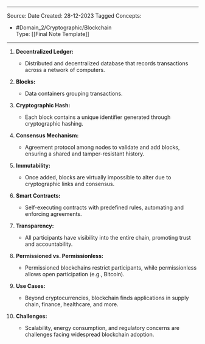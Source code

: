 - - -
Source:
Date Created:  28-12-2023
Tagged Concepts:
- #Domain_2/Cryptographic/Blockchain  
Type: [[Final Note Template]]
- - - 


1. **Decentralized Ledger:**
    
    - Distributed and decentralized database that records transactions across a network of computers.
2. **Blocks:**
    
    - Data containers grouping transactions.
3. **Cryptographic Hash:**
    
    - Each block contains a unique identifier generated through cryptographic hashing.
4. **Consensus Mechanism:**
    
    - Agreement protocol among nodes to validate and add blocks, ensuring a shared and tamper-resistant history.
5. **Immutability:**
    
    - Once added, blocks are virtually impossible to alter due to cryptographic links and consensus.
6. **Smart Contracts:**
    
    - Self-executing contracts with predefined rules, automating and enforcing agreements.
7. **Transparency:**
    
    - All participants have visibility into the entire chain, promoting trust and accountability.
8. **Permissioned vs. Permissionless:**
    
    - Permissioned blockchains restrict participants, while permissionless allows open participation (e.g., Bitcoin).
9. **Use Cases:**
    
    - Beyond cryptocurrencies, blockchain finds applications in supply chain, finance, healthcare, and more.
10. **Challenges:**
    
    - Scalability, energy consumption, and regulatory concerns are challenges facing widespread blockchain adoption.